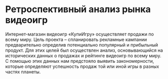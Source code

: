 # Ретроспективный анализ рынка видеоигр

Интернет-магазин видеоигр «КупиИгру» осуществляет продажи по всему миру. Цель проекта – спланировать рекламные кампании предварительно определив потенциально популярный и прибыльный продукт.
Для этих целей был осуществлен анализ, основывающийся на исторических данных о продажах и рейтинге видеоигр по всему миру. С помощью этих данных нам предстояло выявить закономерности, которые определяют успешность продаж той или иной игры в разных частях планеты. 
